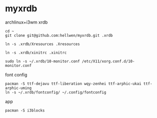 # myxrdb
archlinux+i3wm xrdb

```
cd ~
git clone git@github.com:hellwen/myxrdb.git .xrdb

ln -s .xrdb/Xresources .Xresources

ln -s .xrdb/xinitrc .xinitrc

sudo ln -s ~/.xrdb/10-monitor.conf /etc/X11/xorg.conf.d/10-monitor.conf
```

font config

```
pacman -S ttf-dejavu ttf-liberation wqy-zenhei ttf-arphic-ukai ttf-arphic-uming
ln -s ~/.xrdb/fontconfig/ ~/.config/fontconfig
```

app
```
pacman -S i3blocks
```
